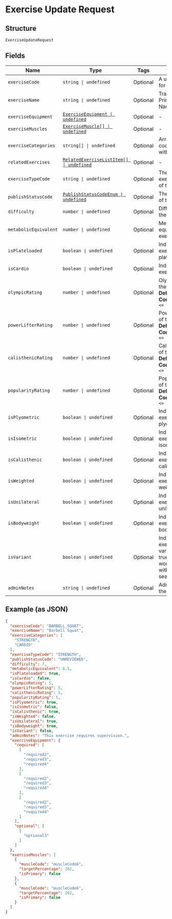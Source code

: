 
# Exercise Update Request

## Structure

`ExerciseUpdateRequest`

## Fields

| Name | Type | Tags | Description |
|  --- | --- | --- | --- |
| `exerciseCode` | `string \| undefined` | Optional | A unique identifier for the exercise. |
| `exerciseName` | `string \| undefined` | Optional | Translated Primary Exercise Name |
| `exerciseEquipment` | [`ExerciseEquipment \| undefined`](../../doc/models/exercise-equipment.md) | Optional | - |
| `exerciseMuscles` | [`ExerciseMuscle[] \| undefined`](../../doc/models/exercise-muscle.md) | Optional | - |
| `exerciseCategories` | `string[] \| undefined` | Optional | Array of category codes associated with this exercise |
| `relatedExercises` | [`RelatedExerciseListItem[] \| undefined`](../../doc/models/related-exercise-list-item.md) | Optional | - |
| `exerciseTypeCode` | `string \| undefined` | Optional | The exerciseTypeCode of the exercise |
| `publishStatusCode` | [`PublishStatusCodeEnum \| undefined`](../../doc/models/publish-status-code-enum.md) | Optional | The publish status of the exercise |
| `difficulty` | `number \| undefined` | Optional | Difficulty level of the exercise |
| `metabolicEquivalent` | `number \| undefined` | Optional | Metabolic equivalent of the exercise |
| `isPlateloaded` | `boolean \| undefined` | Optional | Indicates if the exercise is plateloaded |
| `isCardio` | `boolean \| undefined` | Optional | Indicates if the exercise is cardio |
| `olympicRating` | `number \| undefined` | Optional | Olympic rating of the exercise<br>**Default**: `0`<br>**Constraints**: `>= 0`, `<= 5` |
| `powerLifterRating` | `number \| undefined` | Optional | Power lifter rating of the exercise<br>**Default**: `0`<br>**Constraints**: `>= 0`, `<= 5` |
| `calisthenicRating` | `number \| undefined` | Optional | Calisthenic rating of the exercise<br>**Default**: `0`<br>**Constraints**: `>= 0`, `<= 5` |
| `popularityRating` | `number \| undefined` | Optional | Popularity rating of the exercise<br>**Default**: `0`<br>**Constraints**: `>= 0`, `<= 5` |
| `isPlyometric` | `boolean \| undefined` | Optional | Indicates if the exercise is plyometric |
| `isIsometric` | `boolean \| undefined` | Optional | Indicates if the exercise is isometric |
| `isCalisthenic` | `boolean \| undefined` | Optional | Indicates if the exercise is calisthenic |
| `isWeighted` | `boolean \| undefined` | Optional | Indicates if the exercise is weighted |
| `isUnilateral` | `boolean \| undefined` | Optional | Indicates if the exercise is unilateral |
| `isBodyweight` | `boolean \| undefined` | Optional | Indicates if the exercise is bodyweight |
| `isVariant` | `boolean \| undefined` | Optional | Indicates if the exercise is a variant. When true, the exercise won't show up without being searched. |
| `adminNotes` | `string \| undefined` | Optional | Admin notes for the exercise |

## Example (as JSON)

```json
{
  "exerciseCode": "BARBELL_SQUAT",
  "exerciseName": "Barbell Squat",
  "exerciseCategories": [
    "STRENGTH",
    "CARDIO"
  ],
  "exerciseTypeCode": "STRENGTH",
  "publishStatusCode": "UNREVIEWED",
  "difficulty": 7,
  "metabolicEquivalent": 8.5,
  "isPlateloaded": true,
  "isCardio": false,
  "olympicRating": 5,
  "powerLifterRating": 5,
  "calisthenicRating": 5,
  "popularityRating": 5,
  "isPlyometric": true,
  "isIsometric": false,
  "isCalisthenic": true,
  "isWeighted": false,
  "isUnilateral": true,
  "isBodyweight": true,
  "isVariant": false,
  "adminNotes": "This exercise requires supervision.",
  "exerciseEquipment": {
    "required": [
      [
        "required2",
        "required3",
        "required4"
      ],
      [
        "required2",
        "required3",
        "required4"
      ],
      [
        "required2",
        "required3",
        "required4"
      ]
    ],
    "optional": [
      [
        "optional3"
      ]
    ]
  },
  "exerciseMuscles": [
    {
      "muscleCode": "muscleCode6",
      "targetPercentage": 202,
      "isPrimary": false
    },
    {
      "muscleCode": "muscleCode6",
      "targetPercentage": 202,
      "isPrimary": false
    }
  ]
}
```

